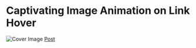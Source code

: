# Captivating Image Animation on Link Hover

![Cover Image](https://designdrastic.com/uploads/captivating-image-animation-on-link-hover.webp)
[Post](https://designdrastic.com/snippet/captivating-image-animation-on-link-hover.webp)
